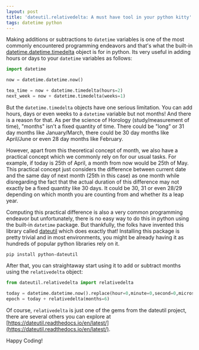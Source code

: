 ```yaml
---
layout: post
title: 'dateutil.relativedelta: A must have tool in your python kitty'
tags: datetime python
---
```


Making additions or subtractions to `datetime` variables is one of the most commonly encountered programming endeavors and that's what the built-in [datetime.datetime.timedelta](https://docs.python.org/3/library/datetime.html#datetime.timedelta) object is for in python. Its very useful in adding hours or days to your `datetime` variables as follows:

```python
import datetime

now = datetime.datetime.now()

tea_time = now + datetime.timedelta(hours=2)
next_week = now + datetime.timedelta(weeks=1)
```

But the `datetime.timedelta` objects have one serious limitation. You can add hours, days or even weeks to a `datetime` variable but not months! And there is a reason for that. As per the science of Horology (study/measurement of time), "months" isn't a fixed quantity of time. There could be "long" or 31 day months like January/March, there could be 30 day months like April/June or even 28 day months like February. 

However, apart from this theoretical concept of month, we also have a practical concept which we commonly rely on for our usual tasks. For example, if today is 25th of April, a month from now would be 25th of May. This practical concept just considers the difference between current date and the same day of next month (25th in this case) as one month while disregarding the fact that the actual duration of this difference may not exactly be a fixed quantity like 30 days. It could be 30, 31 or even 28/29 depending on which month you are counting from and whether its a leap year.

Computing this practical difference is also a very common programming endeavor but unfortunately, there is no easy way to do this in python using the built-in `datetime` package. But thankfully, the folks have invented this library called [dateutil](https://github.com/dateutil/dateutil) which does exactly that! Installing this package is pretty trivial and in most environments, you might be already having it as hundreds of popular python libraries rely on it.

	pip install python-dateutil

After that, you can straightaway start using it to add or subtract months using the `relativedelta` object:

```python
from dateutil.relativedelta import relativedelta

today = datetime.datetime.now().replace(hour=0,minute=0,second=0,microsecond=0)
epoch = today + relativedelta(months=6)
```

Of course, `relativedelta` is just one of the gems from the dateutil project, there are several others you can explore at [https://dateutil.readthedocs.io/en/latest/](https://dateutil.readthedocs.io/en/latest/).

Happy Coding!
